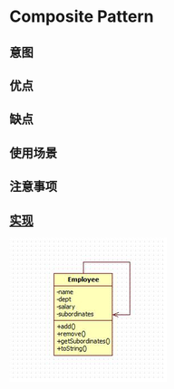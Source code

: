 # Composite Pattern



## 意图



## 优点



## 缺点



## 使用场景



## 注意事项



## [实现](https://github.com/shiyangqin/Qinsy/tree/master/DesignPatterns/CompositePattern)

<img src="img/CompositePattern.jpg" />
